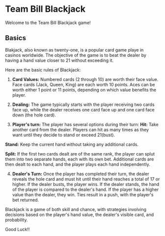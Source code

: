 # Team Bill Blackjack

Welcome to the Team Bill Blackjack game! 




## Basics

Blakjack, also known as twenty-one, is a popular card game playe in casinos worldwide. The objective of the game is to beat the dealer by having a hand value closer to 21 without exceeding it. 

Here are the basic rules of Blackjack:

1. **Card Values:** Numbered cards (2 through 10) are worth their face value. Face cards (Jack, Queen, King) are each worth 10 points. Aces can be worth either 1 point or 11 points, depending on which value benefits the player. 

2. **Dealing:** The game typically starts with the player receiving two cards face up, while the dealer receives one card face up and one card face down (the hole card).

3. **Player's turn:** The player has several options during their turn:
**Hit:** Take another card from the dealer. Players can hit as many times as they want until they decide to stand or exceed 21(bust).

**Stand:** Keep the current hand without taking any additional cards. 

**Split:** If the first two cards dealt are of the same rank, the player can splut them into two separate hands, each with its own bet. Additional cards are then dealt to each hand, and the player plays each hand independently. 

4. **Dealer's Turn:** Once the player has completed their turn, the dealer reveals the hole card and must hit until their hand reaches a total of 17 or higher. If the dealer busts, the player wins. If the dealer stands, the hand of the player is compared to the dealer's hand. If the player has a higher value than the dealer, they win. Ties result in a push, with the player's bet returned.

Blackjack is a game of both skill and chance, with strategies involving decisions based on the player's hand value, the dealer's visible card, and probability.

Good Luck!!